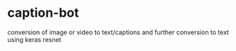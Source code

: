# caption-bot
conversion of image or video to text/captions and further conversion to text using keras resnet

